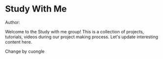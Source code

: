 # Study With Me

Author:

Welcome to the Study with me group! This is a collection of projects, tutorials, videos during our project making process. Let's update interesting content here.

Change by cuongle